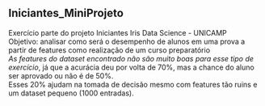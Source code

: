 ## Iniciantes_MiniProjeto
Exercício parte do projeto Iniciantes Iris Data Science - UNICAMP  
Objetivo: analisar como será o desempenho de alunos em uma prova a partir de features como realização de um curso preparatório  
*As features do dataset encontrado não são muito boas para esse tipo de exercício*, já que a acurácia deu por volta de 70%, mas a chance do aluno ser aprovado ou não é de 50%.  
Esses 20% ajudam na tomada de decisão mesmo com features tão ruins e um dataset pequeno (1000 entradas).
